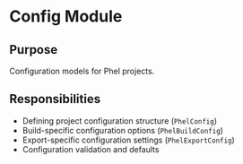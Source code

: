 # Config Module

## Purpose
Configuration models for Phel projects.

## Responsibilities
- Defining project configuration structure (`PhelConfig`)
- Build-specific configuration options (`PhelBuildConfig`)
- Export-specific configuration settings (`PhelExportConfig`)
- Configuration validation and defaults
